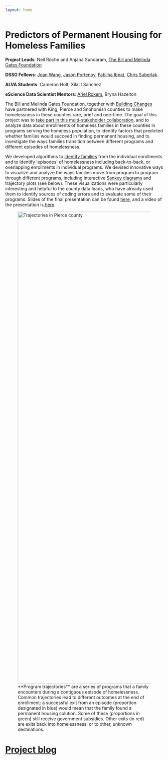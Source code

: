 ```yaml
---
layout: home
---
```


<div class="home">
<div class="logo-bar">
</div>
</div>
  <h1 class="page-heading">Predictors of Permanent Housing for Homeless Families</h1>

**Project Leads**: Neil Roche and Anjana Sundaram, [The Bill and Melinda Gates Foundation](http://www.gatesfoundation.org/)

**DSSG Fellows**: <a href="http://uwescience.github.io/DSSG2015-predicting-permanent-housing/2015-07-03-joan-introduction/">Joan Wang</a>, <a href="http://uwescience.github.io/DSSG2015-predicting-permanent-housing/2015-07-16-jason-introduction/">Jason Portenoy</a>, <a href="http://uwescience.github.io/DSSG2015-predicting-permanent-housing/2015-07-03-fabliha-introduction/">Fabliha Ibnat</a>, <a href="http://uwescience.github.io/DSSG2015-predicting-permanent-housing/2015-07-05-chris-introduction/">Chris Suberlak</a>.

**ALVA Students**: Cameron Holt, Xilalit Sanchez

**eScience Data Scientist Mentors**: [Ariel Rokem](http://arokem.org), Bryna Hazelton

The Bill and Melinda Gates Foundation, together with [Building Changes](http://www.buildingchanges.org/) have partnered with King, Pierce and Snohomish counties to make homelessness in these counties rare, brief and one-time. The goal of this project was to <a href="http://uwescience.github.io/DSSG2015-predicting-permanent-housing/2015-08-06-multi-stakeholder-collaboration/">take part in this multi-stakeholder collaboration</a>, and to analyze data about enrollments of homeless families in these counties in programs serving the homeless population, to identify factors that predicted whether families would succeed in finding permanent housing, and to investigate the ways families transition between different programs and different episodes of homelessness.

We developed algorithms to <a href="http://uwescience.github.io/DSSG2015-predicting-permanent-housing/2015-07-27-chris-galaxy-clusters/">identify families</a> from the individual enrollments and to identify 'episodes' of homelessness including back-to-back, or overlapping enrollments in individual programs. We devised innovative ways to visualize and analyze the ways families move from program to program through different programs, including interactive [Sankey diagrams](tinyurl.com/dssg-homeless) and trajectory plots (see below). These visualizations were particularly interesting and helpful to the county data leads, who have already used them to identify sources of coding errors and to evaluate some of their programs. Slides of the final presentation can be found <a href="http://uwescience.github.io/DSSG2015-predicting-permanent-housing/images/DSSG2015-PPH-final-presentation.pdf">here</a>, and a video of the presentation is<a href="https://uw.hosted.panopto.com/Panopto/Pages/Viewer.aspx?id=bfe033ea-524f-b8cc-3bae-a0ac3a65794b"> here</a>.
<figure>
<img src="http://uwescience.github.io/DSSG2015-predicting-permanent-housing/images/PierceTrajectories.png" alt="Trajectories in Pierce county" style="width:1500px;">
<figcaption> **Program trajectories** are a series of programs that a family encounters during a contiguous episode of homelessness. Common trajectories lead to different outcomes at the end of enrollment: a successful exit from an episode (proportion designated in blue) would mean that the family found a permanent housing solution. Some of these (proportions in green) still receive government subsidies. Other exits (in red) are exits back into homelessness, or to other, unknown destinations.</figcaption>
</figure>
  <h1><a href="{{site.baseurl }}/posts/">Project blog</a></h1>
